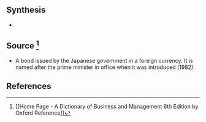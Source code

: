 ## Synthesis
- 
## Source [^1]
- A bond issued by the Japanese government in a foreign currency. It is named after the prime minister in office when it was introduced (1982).
## References

[^1]: [[Home Page - A Dictionary of Business and Management 6th Edition by Oxford Reference]]